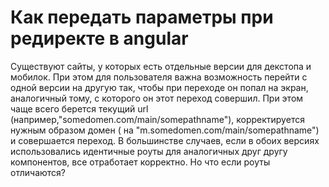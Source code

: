 # Как передать параметры при редиректе в angular #

Существуют сайты, у которых есть отдельные версии для декстопа и мобилок. При этом для пользователя важна возможность перейти с одной версии на другую так, чтобы при переходе он попал на экран, аналогичный тому, с которого он этот переход совершил. При этом чаще всего берется текущий url (например,"somedomen.com/main/somepathname"), корректируется нужным образом домен ( на "m.somedomen.com/main/somepathname") и совершается переход. В большинстве случаев, если в обоих версиях использовались идентичные роуты для аналогичных друг другу компонентов, все отработает корректно. Но что если роуты отличаются? 
